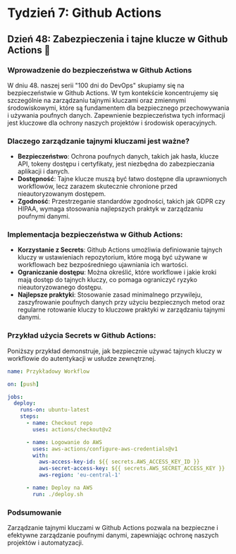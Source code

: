 # Tydzień 7: Github Actions

## Dzień 48: Zabezpieczenia i tajne klucze w Github Actions 🔐

### Wprowadzenie do bezpieczeństwa w Github Actions
W dniu 48. naszej serii "100 dni do DevOps" skupiamy się na bezpieczeństwie w Github Actions. W tym kontekście koncentrujemy się szczególnie na zarządzaniu tajnymi kluczami oraz zmiennymi środowiskowymi, które są fundamentem dla bezpiecznego przechowywania i używania poufnych danych. Zapewnienie bezpieczeństwa tych informacji jest kluczowe dla ochrony naszych projektów i środowisk operacyjnych.

### Dlaczego zarządzanie tajnymi kluczami jest ważne?
- **Bezpieczeństwo**: Ochrona poufnych danych, takich jak hasła, klucze API, tokeny dostępu i certyfikaty, jest niezbędna do zabezpieczania aplikacji i danych.
- **Dostępność**: Tajne klucze muszą być łatwo dostępne dla uprawnionych workflowów, lecz zarazem skutecznie chronione przed nieautoryzowanym dostępem.
- **Zgodność**: Przestrzeganie standardów zgodności, takich jak GDPR czy HIPAA, wymaga stosowania najlepszych praktyk w zarządzaniu poufnymi danymi.

### Implementacja bezpieczeństwa w Github Actions:
- **Korzystanie z Secrets**: Github Actions umożliwia definiowanie tajnych kluczy w ustawieniach repozytorium, które mogą być używane w workflowach bez bezpośredniego ujawniania ich wartości.
- **Ograniczanie dostępu**: Można określić, które workflowe i jakie kroki mają dostęp do tajnych kluczy, co pomaga ograniczyć ryzyko nieautoryzowanego dostępu.
- **Najlepsze praktyki**: Stosowanie zasad minimalnego przywileju, zaszyfrowanie poufnych danych przy użyciu bezpiecznych metod oraz regularne rotowanie kluczy to kluczowe praktyki w zarządzaniu tajnymi danymi.

### Przykład użycia Secrets w Github Actions:
Poniższy przykład demonstruje, jak bezpiecznie używać tajnych kluczy w workflowie do autentykacji w usłudze zewnętrznej.

~~~yaml
name: Przykładowy Workflow

on: [push]

jobs:
  deploy:
    runs-on: ubuntu-latest
    steps:
      - name: Checkout repo
        uses: actions/checkout@v2

      - name: Logowanie do AWS
        uses: aws-actions/configure-aws-credentials@v1
        with:
          aws-access-key-id: ${{ secrets.AWS_ACCESS_KEY_ID }}
          aws-secret-access-key: ${{ secrets.AWS_SECRET_ACCESS_KEY }}
          aws-region: 'eu-central-1'

      - name: Deploy na AWS
        run: ./deploy.sh
~~~

### Podsumowanie
Zarządzanie tajnymi kluczami w Github Actions pozwala na bezpieczne i efektywne zarządzanie poufnymi danymi, zapewniając ochronę naszych projektów i automatyzacji.

